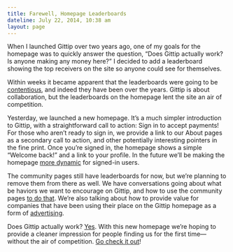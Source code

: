 ```yaml
---
title: Farewell, Homepage Leaderboards
dateline: July 22, 2014, 10:38 am
layout: page
---
```


<p>When I launched Gittip over two years ago, one of my goals for the homepage
was to quickly answer the question, &#8220;Does Gittip actually work? Is anyone
making any money here?&#8221; I decided to add a leaderboard showing the top
receivers on the site so anyone could see for themselves.</p>

<p>Within weeks it became apparent that the leaderboards were going to be <a
href="https://github.com/gittip/www.gittip.com/issues/64">contentious</a>, and
indeed they have been over the years. Gittip is about collaboration, but the
leaderboards on the homepage lent the site an air of competition.</p>

<p>Yesterday, we launched a new homepage. It&#8217;s a much simpler introduction
to Gittip, with a straightforward call to action: Sign in to accept payments!
For those who aren&#8217;t ready to sign in, we provide a link to our About
pages as a secondary call to action, and other potentially interesting pointers
in the fine print. Once you&#8217;re signed in, the homepage shows a simple
&#8220;Welcome back!&#8221; and a link to your profile. In the future
we&#8217;ll be making the homepage <a
href="https://github.com/gittip/www.gittip.com/issues/2584">more dynamic</a> for
signed-in users.</p>

<p>The community pages still have leaderboards for now, but we&#8217;re planning
to remove them from there as well. We have conversations going about what <a hre
f="https://github.com/gittip/www.gittip.com/issues/634#issuecomment-13677898">be
haviors</a> we want to encourage on Gittip, and how to use the community pages
<a href="https://github.com/gittip/www.gittip.com/issues/967">to do that</a>.
We&#8217;re also talking about how to provide value for companies that have been
using their place on the Gittip homepage as a form of <a
href="https://github.com/gittip/www.gittip.com/issues/1513">advertising</a>.</p>

<p>Does Gittip actually work? <a href="https://medium.com/building-gittip
/gittip-year-two-a220308d4ec9">Yes</a>. With this new homepage we&#8217;re
hoping to provide a cleaner impression for people finding us for the first
time<span>—</span>without the air of competition. <a
href="https://www.gittip.com/">Go check it out</a>!</p>
